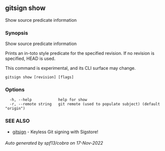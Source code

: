 ## gitsign show

Show source predicate information

### Synopsis

Show source predicate information

Prints an in-toto style predicate for the specified revision.
If no revision is specified, HEAD is used.

This command is experimental, and its CLI surface may change.

```
gitsign show [revision] [flags]
```

### Options

```
  -h, --help            help for show
  -r, --remote string   git remote (used to populate subject) (default "origin")
```

### SEE ALSO

* [gitsign](gitsign.md)	 - Keyless Git signing with Sigstore!

###### Auto generated by spf13/cobra on 17-Nov-2022

